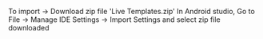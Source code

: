 To import -> 
Download zip file 'Live Templates.zip'
In Android studio, Go to File -> Manage IDE Settings -> Import Settings and select zip file downloaded

